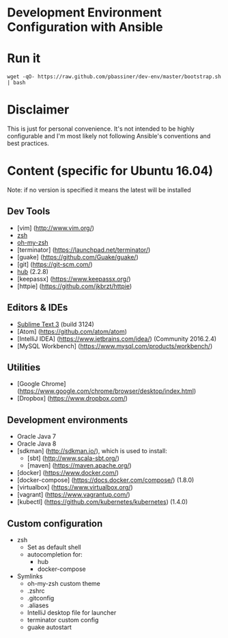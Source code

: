 Development Environment Configuration with Ansible
==================================================
# Run it
```
wget -qO- https://raw.github.com/pbassiner/dev-env/master/bootstrap.sh | bash
```
# Disclaimer
This is just for personal convenience. It's not intended to be highly configurable and I'm most likely not following Ansible's conventions and best practices.
# Content (specific for Ubuntu 16.04)
Note: if no version is specified it means the latest will be installed
## Dev Tools
* [vim] (http://www.vim.org/)
* [zsh](https://github.com/zsh-users/zsh)
* [oh-my-zsh](https://github.com/robbyrussell/oh-my-zsh)
* [terminator] (https://launchpad.net/terminator/)
* [guake] (https://github.com/Guake/guake/)
* [git] (https://git-scm.com/)
* [hub](https://github.com/github/hub) (2.2.8)
* [keepassx] (https://www.keepassx.org/)
* [httpie] (https://github.com/jkbrzt/httpie)

## Editors & IDEs
* [Sublime Text 3](https://www.sublimetext.com/) (build 3124)
* [Atom] (https://github.com/atom/atom)
* [IntelliJ IDEA] (https://www.jetbrains.com/idea/) (Community 2016.2.4)
* [MySQL Workbench] (https://www.mysql.com/products/workbench/)

## Utilities
* [Google Chrome] (https://www.google.com/chrome/browser/desktop/index.html)
* [Dropbox] (https://www.dropbox.com/)

## Development environments
* Oracle Java 7
* Oracle Java 8
* [sdkman] (http://sdkman.io/), which is used to install:
    * [sbt] (http://www.scala-sbt.org/)
    * [maven] (https://maven.apache.org/)
* [docker] (https://www.docker.com/)
* [docker-compose] (https://docs.docker.com/compose/) (1.8.0)
* [virtualbox] (https://www.virtualbox.org/)
* [vagrant] (https://www.vagrantup.com/)
* [kubectl] (https://github.com/kubernetes/kubernetes) (1.4.0)

## Custom configuration
* zsh
    * Set as default shell
    * autocompletion for:
        * hub
        * docker-compose
* Symlinks
    * oh-my-zsh custom theme
    * .zshrc
    * .gitconfig
    * .aliases
    * IntelliJ desktop file for launcher
    * terminator custom config
    * guake autostart
